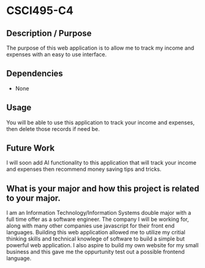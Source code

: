 
# CSCI495-C4

## Description / Purpose
The purpose of this web application is to allow me to track my income and expenses with an easy to use interface. 

## Dependencies
- None

## Usage
You will be able to use this application to track your income and expenses, then delete those records if need be.

## Future Work
I will soon add AI functionality to this application that will track your income and expenses then recommend money saving tips and tricks.

## What is your major and how this project is related to your major.
I am an Information Technology/Information Systems double major with a full time offer as a software engineer. The company I will be working for, along with many other companies use javascript for their front end languages. Building this web application allowed me to utilize my critial thinking skills and technical knowlege of software to build a simple but powerful web application. I also aspire to build my own website for my small business and this gave me the oppurtunity test out a possible frontend language. 








